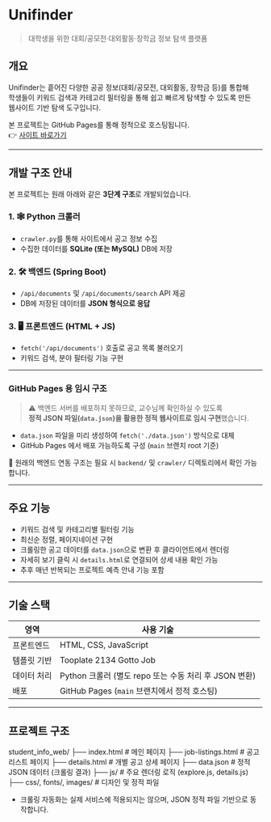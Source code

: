 # Unifinder

> 대학생을 위한 대회/공모전·대외활동·장학금 정보 탐색 플랫폼

## 개요

Unifinder는 흩어진 다양한 공공 정보(대회/공모전, 대외활동, 장학금 등)를 통합해  
학생들이 키워드 검색과 카테고리 필터링을 통해 쉽고 빠르게 탐색할 수 있도록 만든  
웹사이트 기반 탐색 도구입니다.

본 프로젝트는 GitHub Pages를 통해 정적으로 호스팅됩니다.  
👉 [사이트 바로가기](https://ekals16.github.io/student_info_web/)

---

## 개발 구조 안내

본 프로젝트는 원래 아래와 같은 **3단계 구조**로 개발되었습니다.

### 1. 🕸️ Python 크롤러
- `crawler.py`를 통해 사이트에서 공고 정보 수집
- 수집한 데이터를 **SQLite (또는 MySQL)** DB에 저장

### 2. 🛠️ 백엔드 (Spring Boot)
- `/api/documents` 및 `/api/documents/search` API 제공
- DB에 저장된 데이터를 **JSON 형식으로 응답**

### 3. 🖥️ 프론트엔드 (HTML + JS)
- `fetch('/api/documents')` 호출로 공고 목록 불러오기
- 키워드 검색, 분야 필터링 기능 구현

---

### GitHub Pages 용 임시 구조

> ⚠️ 백엔드 서버를 배포하지 못하므로, 교수님께 확인하실 수 있도록  
> **정적 JSON 파일(`data.json`)을 활용한 정적 웹사이트로 임시 구현**했습니다.

- `data.json` 파일을 미리 생성하여 `fetch('./data.json')` 방식으로 대체
- GitHub Pages 에서 배포 가능하도록 구성 (`main` 브랜치 root 기준)

📌 원래의 백엔드 연동 구조는 필요 시 `backend/` 및 `crawler/` 디렉토리에서 확인 가능합니다.

---

## 주요 기능

- 키워드 검색 및 카테고리별 필터링 기능  
- 최신순 정렬, 페이지네이션 구현  
- 크롤링한 공고 데이터를 `data.json`으로 변환 후 클라이언트에서 렌더링  
- 자세히 보기 클릭 시 `details.html`로 연결되어 상세 내용 확인 가능  
- 추후 매년 반복되는 프로젝트 예측 안내 기능 포함

---

## 기술 스택

| 영역 | 사용 기술 |
|------|-----------|
| 프론트엔드 | HTML, CSS, JavaScript |
| 템플릿 기반 | Tooplate 2134 Gotto Job |
| 데이터 처리 | Python 크롤러 (별도 repo 또는 수동 처리 후 JSON 변환) |
| 배포 | GitHub Pages (`main` 브랜치에서 정적 호스팅) |

---

## 프로젝트 구조

student_info_web/
├── index.html # 메인 페이지
├── job-listings.html # 공고 리스트 페이지
├── details.html # 개별 공고 상세 페이지
├── data.json # 정적 JSON 데이터 (크롤링 결과)
├── js/ # 주요 렌더링 로직 (explore.js, details.js)
├── css/, fonts/, images/ # 디자인 및 정적 파일

- 크롤링 자동화는 실제 서비스에 적용되지는 않으며, JSON 정적 파일 기반으로 동작합니다.
